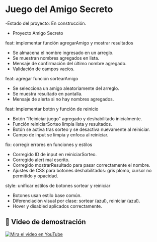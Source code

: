 <h1>Juego del Amigo Secreto</h1>

-Estado del proyecto: En construcción.

- Proyecto Amigo Secreto

feat: implementar función agregarAmigo y mostrar resultados
- Se almacena el nombre ingresado en un arreglo.
- Se muestran nombres agregados en lista.
- Mensaje de confirmación del último nombre agregado.
- Validación de campos vacíos.

feat: agregar función sortearAmigo
- Se selecciona un amigo aleatoriamente del arreglo.
- Se muestra resultado en pantalla.
- Mensaje de alerta si no hay nombres agregados.

feat: implementar botón y función de reinicio
- Botón "Reiniciar juego" agregado y deshabilitado inicialmente.
- Función reiniciarSorteo limpia lista y resultados.
- Botón se activa tras sorteo y se desactiva nuevamente al reiniciar.
- Campo de input se limpia y enfoca al reiniciar.

fix: corregir errores en funciones y estilos
- Corregido ID de input en reiniciarSorteo.
- Corregido alert mal escrito.
- Corregido mostrarResultado para pasar correctamente el nombre.
- Ajustes de CSS para botones deshabilitados: gris plomo, cursor no permitido y opacidad.

style: unificar estilos de botones sortear y reiniciar
- Botones usan estilo base común.
- Diferenciación visual por clase: sortear (azul), reiniciar (azul).
- Hover y disabled aplicados correctamente.

## 🎥 Video de demostración

[![Mira el video en YouTube](https://img.youtube.com/vi/uxgataGwV1E/hqdefault.jpg)](https://www.youtube.com/watch?v=uxgataGwV1E)


